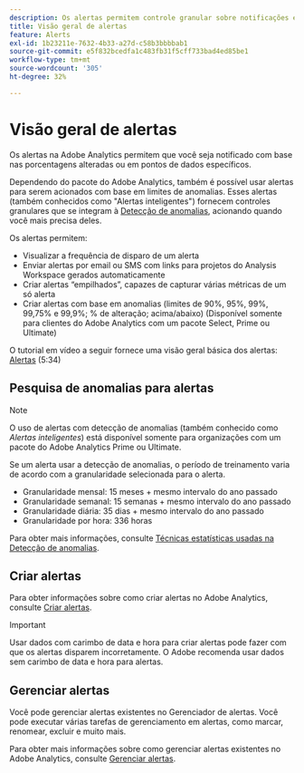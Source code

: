```yaml
---
description: Os alertas permitem controle granular sobre notificações e integração com a detecção de anomalias.
title: Visão geral de alertas
feature: Alerts
exl-id: 1b23211e-7632-4b33-a27d-c58b3bbbbab1
source-git-commit: e5f832bcedfa1c483fb31f5cff733bad4ed85be1
workflow-type: tm+mt
source-wordcount: '305'
ht-degree: 32%

---
```


# Visão geral de alertas

Os alertas na Adobe Analytics permitem que você seja notificado com base nas porcentagens alteradas ou em pontos de dados específicos.

Dependendo do pacote do Adobe Analytics, também é possível usar alertas para serem acionados com base em limites de anomalias. Esses alertas (também conhecidos como &quot;Alertas inteligentes&quot;) fornecem controles granulares que se integram à [Detecção de anomalias](/help/analyze/analysis-workspace/c-anomaly-detection/anomaly-detection.md), acionando quando você mais precisa deles.

Os alertas permitem:

* Visualizar a frequência de disparo de um alerta
* Enviar alertas por email ou SMS com links para projetos do Analysis Workspace gerados automaticamente
* Criar alertas “empilhados”, capazes de capturar várias métricas de um só alerta
* Criar alertas com base em anomalias (limites de 90%, 95%, 99%, 99,75% e 99,9%; % de alteração; acima/abaixo) (Disponível somente para clientes do Adobe Analytics com um pacote Select, Prime ou Ultimate)

O tutorial em vídeo a seguir fornece uma visão geral básica dos alertas: [Alertas](https://experienceleague.adobe.com/docs/analytics-learn/tutorials/data-science/intelligent-alerts.html?lang=pt-BR) (5:34)

## Pesquisa de anomalias para alertas

>[!NOTE]
>
>O uso de alertas com detecção de anomalias (também conhecido como _Alertas inteligentes_) está disponível somente para organizações com um pacote do Adobe Analytics Prime ou Ultimate.

Se um alerta usar a detecção de anomalias, o período de treinamento varia de acordo com a granularidade selecionada para o alerta.

* Granularidade mensal: 15 meses + mesmo intervalo do ano passado
* Granularidade semanal: 15 semanas + mesmo intervalo do ano passado
* Granularidade diária: 35 dias + mesmo intervalo do ano passado
* Granularidade por hora: 336 horas

Para obter mais informações, consulte [Técnicas estatísticas usadas na Detecção de anomalias](/help/analyze/analysis-workspace/c-anomaly-detection/statistics-anomaly-detection.md).

## Criar alertas

Para obter informações sobre como criar alertas no Adobe Analytics, consulte [Criar alertas](/help/components/c-alerts/alert-builder.md).

>[!IMPORTANT]
>
>Usar dados com carimbo de data e hora para criar alertas pode fazer com que os alertas disparem incorretamente. O Adobe recomenda usar dados sem carimbo de data e hora para alertas.

## Gerenciar alertas

Você pode gerenciar alertas existentes no Gerenciador de alertas. Você pode executar várias tarefas de gerenciamento em alertas, como marcar, renomear, excluir e muito mais.

Para obter mais informações sobre como gerenciar alertas existentes no Adobe Analytics, consulte [Gerenciar alertas](/help/components/c-alerts/alert-manager.md).
